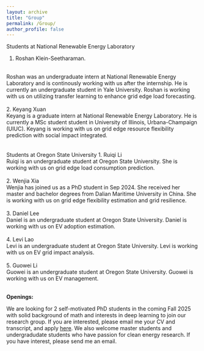 ```yaml
---
layout: archive
title: "Group"
permalink: /Group/
author_profile: false
---
```



Students at National Renewable Energy Laboratory 
1. Roshan Klein-Seetharaman.
<br>
Roshan was an undergraduate intern at National Renewable Energy Laboratory and is continously working with us after the internship.  He is currently an undergraduate student in Yale University. Roshan is working with us on utilizing transfer learning to enhance grid edge load forecasting. 
<br>
<br>
2. Keyang Xuan
 <br>
Keyang is a graduate intern at National Renewable Energy Laboratory. He is currently a MSc student student in University of Illinois, Urbana-Champaign (UIUC). Keyang is working with us on grid edge resource flexibility prediction with social impact integrated. 
<br>
<br>
<br>
Students at Oregon State University 
1. Ruiqi Li 
 <br>
Ruiqi is an undergraduate student at Oregon State University. She is working with us on grid edge load consumption prediction. 
<br>
<br>
2. Wenjia Xia
 <br>
Wenjia has joined us as a PhD student in Sep 2024. She received her master and bachelor degrees from Dalian Maritime University in China. She is working with us on grid edge flexibility estimation and grid resilience. 
<br>
<br>
3. Daniel Lee
 <br>
Daniel is an undergraduate student at Oregon State University. Daniel is working with us on EV adoption estimation. 
<br>
<br>
4. Levi Lao
 <br>
Levi is an undergraduate student at Oregon State University. Levi is working with us on EV grid impact analysis. 
<br>
<br>
5. Guowei Li
 <br>
Guowei is an undergraduate student at Oregon State University. Guowei is working with us on EV management. 
<br>
<br>

**Openings:**

We are looking for 2 self-motivated PhD students in the coming Fall 2025 with solid background of math and interests in deep learning to join our research group. If you are interested, please email me your CV and transcript, and apply <a href="https://gradschool.oregonstate.edu/admissions">here</a>. We also welcome master students and undergradudate students who have passion for clean energy research. If you have interest, please send me an email.

